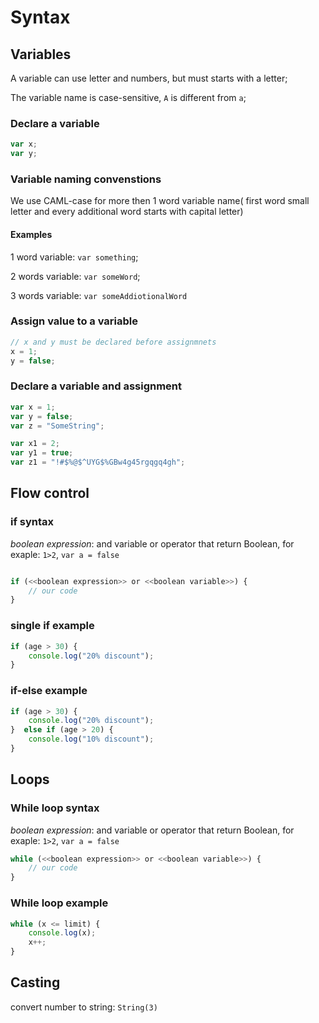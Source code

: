 # Syntax

## Variables

A variable can use letter and numbers, but must starts with a letter;

The variable name is case-sensitive, `A` is different from `a`;

### Declare a variable

```javascript
var x;
var y;
```

### Variable naming convenstions

We use CAML-case for more then 1 word variable name( first word small letter and every additional word starts with capital letter)

#### Examples

1 word variable: `var something`;

2 words variable: `var someWord`;

3 words variable: `var someAddiotionalWord`

### Assign value to a variable

```javascript
// x and y must be declared before assignmnets
x = 1;
y = false;
```

### Declare a variable and assignment

```javascript
var x = 1;
var y = false;
var z = "SomeString";

var x1 = 2;
var y1 = true;
var z1 = "!#$%@$^UYG$%GBw4g45rgqgq4gh";
```

## Flow control

### if syntax

*boolean expression*: and variable or operator that return Boolean, for exaple: `1>2`, `var a = false`

```javascript

if (<<boolean expression>> or <<boolean variable>>) {
    // our code
} 
```

### single if example

```javascript
if (age > 30) {
    console.log("20% discount");
} 
```

### if-else example

```javascript
if (age > 30) {
    console.log("20% discount");
}  else if (age > 20) {
    console.log("10% discount");
}

```

## Loops

### While loop syntax

*boolean expression*: and variable or operator that return Boolean, for exaple: `1>2`, `var a = false`

```javascript
while (<<boolean expression>> or <<boolean variable>>) {
    // our code
}
```

### While loop example

```javascript
while (x <= limit) {
    console.log(x);
    x++;
}
```

## Casting

convert number to string: `String(3)`
